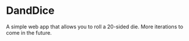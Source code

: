 # DandDice

A simple web app that allows you to roll a 20-sided die. More iterations to come in the future.
